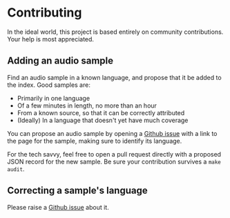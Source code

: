 # Contributing

In the ideal world, this project is based entirely on community contributions. Your help is most appreciated.

## Adding an audio sample

Find an audio sample in a known language, and propose that it be added to the index. Good samples are:

- Primarily in one language
- Of a few minutes in length, no more than an hour
- From a known source, so that it can be correctly attributed
- (Ideally) In a language that doesn't yet have much coverage

You can propose an audio sample by opening a [Github issue](https://github.com/larsyencken/wide-language-index/issues) with a link to the page for the sample, making sure to identify its language.

For the tech savvy, feel free to open a pull request directly with a proposed JSON record for the new sample. Be sure your contribution survives a `make audit`.

## Correcting a sample's language

Please raise a [Github issue](https://github.com/larsyencken/wide-language-index/issues) about it.
